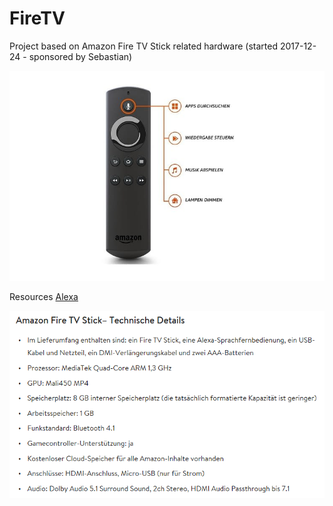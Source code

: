 # FireTV
Project based on Amazon Fire TV Stick related hardware (started 2017-12-24 - sponsored by Sebastian)

![voice functions](/images/FireTvVoiceButtonFunctions.png)

Resources [Alexa](https://github.com/alexa)

![datasheet](/images/datasheet.gif)



